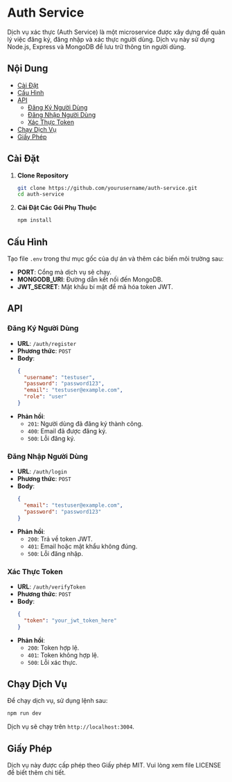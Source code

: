 # Auth Service

Dịch vụ xác thực (Auth Service) là một microservice được xây dựng để quản lý việc đăng ký, đăng nhập và xác thực người dùng. Dịch vụ này sử dụng Node.js, Express và MongoDB để lưu trữ thông tin người dùng.

## Nội Dung

- [Cài Đặt](#cài-đặt)
- [Cấu Hình](#cấu-hình)
- [API](#api)
  - [Đăng Ký Người Dùng](#đăng-ký-người-dùng)
  - [Đăng Nhập Người Dùng](#đăng-nhập-người-dùng)
  - [Xác Thực Token](#xác-thực-token)
- [Chạy Dịch Vụ](#chạy-dịch-vụ)
- [Giấy Phép](#giấy-phép)

## Cài Đặt

1. **Clone Repository**

   ```bash
   git clone https://github.com/yourusername/auth-service.git
   cd auth-service
   ```

2. **Cài Đặt Các Gói Phụ Thuộc**

   ```bash
   npm install
   ```

## Cấu Hình

Tạo file `.env` trong thư mục gốc của dự án và thêm các biến môi trường sau:

- **PORT**: Cổng mà dịch vụ sẽ chạy.
- **MONGODB_URI**: Đường dẫn kết nối đến MongoDB.
- **JWT_SECRET**: Mật khẩu bí mật để mã hóa token JWT.

## API

### Đăng Ký Người Dùng

- **URL**: `/auth/register`
- **Phương thức**: `POST`
- **Body**:
  ```json
  {
    "username": "testuser",
    "password": "password123",
    "email": "testuser@example.com",
    "role": "user"
  }
  ```
- **Phản hồi**:
  - `201`: Người dùng đã đăng ký thành công.
  - `400`: Email đã được đăng ký.
  - `500`: Lỗi đăng ký.

### Đăng Nhập Người Dùng

- **URL**: `/auth/login`
- **Phương thức**: `POST`
- **Body**:
  ```json
  {
    "email": "testuser@example.com",
    "password": "password123"
  }
  ```
- **Phản hồi**:
  - `200`: Trả về token JWT.
  - `401`: Email hoặc mật khẩu không đúng.
  - `500`: Lỗi đăng nhập.

### Xác Thực Token

- **URL**: `/auth/verifyToken`
- **Phương thức**: `POST`
- **Body**:
  ```json
  {
    "token": "your_jwt_token_here"
  }
  ```
- **Phản hồi**:
  - `200`: Token hợp lệ.
  - `401`: Token không hợp lệ.
  - `500`: Lỗi xác thực.

## Chạy Dịch Vụ

Để chạy dịch vụ, sử dụng lệnh sau:

```bash
npm run dev
```

Dịch vụ sẽ chạy trên `http://localhost:3004`.

## Giấy Phép

Dịch vụ này được cấp phép theo Giấy phép MIT. Vui lòng xem file LICENSE để biết thêm chi tiết.
